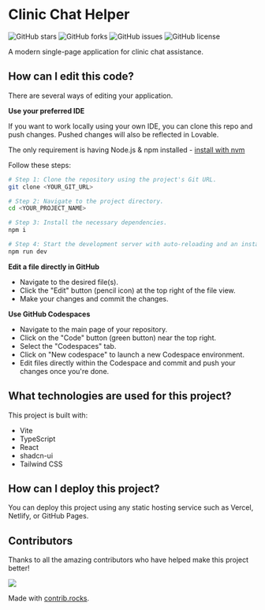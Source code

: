# Clinic Chat Helper

![GitHub stars](https://img.shields.io/github/stars/Sulemanaddu/clinic-chat-helper?style=social)
![GitHub forks](https://img.shields.io/github/forks/Sulemanaddu/clinic-chat-helper?style=social)
![GitHub issues](https://img.shields.io/github/issues/Sulemanaddu/clinic-chat-helper)
![GitHub license](https://img.shields.io/github/license/Sulemanaddu/clinic-chat-helper)

A modern single-page application for clinic chat assistance.

## How can I edit this code?

There are several ways of editing your application.

**Use your preferred IDE**

If you want to work locally using your own IDE, you can clone this repo and push changes. Pushed changes will also be reflected in Lovable.

The only requirement is having Node.js & npm installed - [install with nvm](https://github.com/nvm-sh/nvm#installing-and-updating)

Follow these steps:

```sh
# Step 1: Clone the repository using the project's Git URL.
git clone <YOUR_GIT_URL>

# Step 2: Navigate to the project directory.
cd <YOUR_PROJECT_NAME>

# Step 3: Install the necessary dependencies.
npm i

# Step 4: Start the development server with auto-reloading and an instant preview.
npm run dev
```

**Edit a file directly in GitHub**

- Navigate to the desired file(s).
- Click the "Edit" button (pencil icon) at the top right of the file view.
- Make your changes and commit the changes.

**Use GitHub Codespaces**

- Navigate to the main page of your repository.
- Click on the "Code" button (green button) near the top right.
- Select the "Codespaces" tab.
- Click on "New codespace" to launch a new Codespace environment.
- Edit files directly within the Codespace and commit and push your changes once you're done.

## What technologies are used for this project?

This project is built with:

- Vite
- TypeScript
- React
- shadcn-ui
- Tailwind CSS

## How can I deploy this project?

You can deploy this project using any static hosting service such as Vercel, Netlify, or GitHub Pages.

## Contributors

Thanks to all the amazing contributors who have helped make this project better!

<a href="https://github.com/Sulemanaddu/clinic-chat-helper/graphs/contributors">
  <img src="https://contrib.rocks/image?repo=Sulemanaddu/clinic-chat-helper" />
</a>

Made with [contrib.rocks](https://contrib.rocks).
